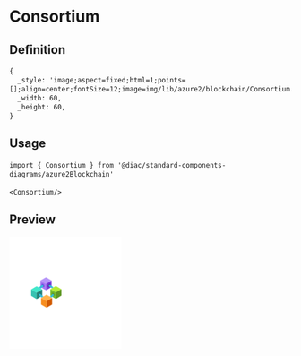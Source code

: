 # Consortium

## Definition

```
{
  _style: 'image;aspect=fixed;html=1;points=[];align=center;fontSize=12;image=img/lib/azure2/blockchain/Consortium.svg;strokeColor=none;',
  _width: 60,
  _height: 60,
}
```

## Usage

```
import { Consortium } from '@diac/standard-components-diagrams/azure2Blockchain'

<Consortium/>
```

## Preview

<img src="./consortium.png" width="200"/>
